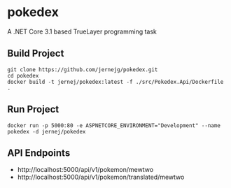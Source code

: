 # pokedex
A .NET Core 3.1 based TrueLayer programming task
## Build Project

``` 
git clone https://github.com/jernejg/pokedex.git
cd pokedex
docker build -t jernej/pokedex:latest -f ./src/Pokedex.Api/Dockerfile .
```

## Run Project
``` docker run -p 5000:80 -e ASPNETCORE_ENVIRONMENT="Development" --name pokedex -d jernej/pokedex ```

## API Endpoints
* http://localhost:5000/api/v1/pokemon/mewtwo
* http://localhost:5000/api/v1/pokemon/translated/mewtwo
